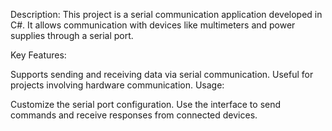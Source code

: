 Description:
This project is a serial communication application developed in C#. It allows communication with devices like multimeters and power supplies through a serial port.

Key Features:

Supports sending and receiving data via serial communication.
Useful for projects involving hardware communication.
Usage:

Customize the serial port configuration.
Use the interface to send commands and receive responses from connected devices.
